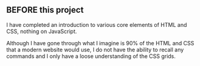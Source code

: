 BEFORE this project
-------------------
I have completed an introduction to various core elements of HTML and CSS, nothing on JavaScript.

Although I have gone through what I imagine is 90% of the HTML and CSS that a modern website would use, I do not have the ability to recall any commands and I only have a loose understanding of the CSS grids.
